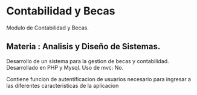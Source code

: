 Contabilidad y Becas
====

Modulo de Contabilidad y Becas.

Materia : Analisis y Diseño de Sistemas.
----

Desarrollo de un sistema para la gestion de becas y contabilidad.
Desarrollado en PHP y Mysql.
Uso de mvc: No.

Contiene funcion de autentificacion de usuarios necesario para ingresar a las diferentes caracteristicas de la aplicacion
